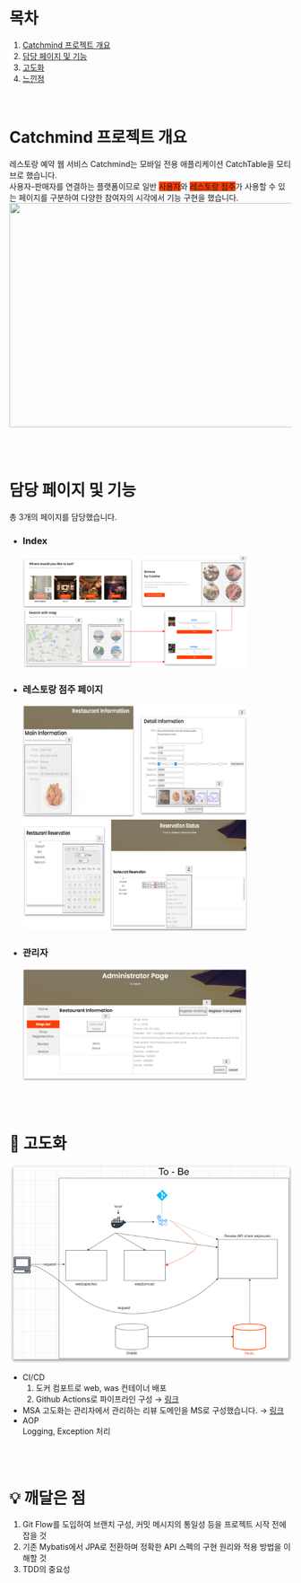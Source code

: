# 목차
1. [Catchmind 프로젝트 개요](#Catchmind-프로젝트-개요)
2. [담당 페이지 및 기능](#담당-페이지-및-기능)
3. [고도화](#고도화)
4. [느낀점](#느낀점)  
<br/><br/>

# Catchmind 프로젝트 개요
레스토랑 예약 웹 서비스 Catchmind는 모바일 전용 애플리케이션 CatchTable을 모티브로 했습니다. <br/>
사용자-판매자를 연결하는 플랫폼이므로 일반 <span style='background-color: #FF3D00'>사용자</span>와 <span style='background-color: #FF3D00'>레스토랑 점주</span>가 사용할 수 있는 페이지를 구분하여 다양한 참여자의 시각에서 기능 구현을 했습니다. <br/>
<img src="https://github.com/jonghechoi/catchmind_springboot/issues/18#issue-1931756093" width="800" height="400">

<br/><br/>

# 담당 페이지 및 기능
총 3개의 페이지를 담당했습니다. 

- ### Index
  <img src="index-1.png" width="400" height="200">

- ### 레스토랑 점주 페이지
  <img src="restaurant.png" width="400" height="200">
  <img src="restaurnat_check.png" width="400" height="200">

- ### 관리자
  <img src="admin.png" width="400" height="200">

<br/><br/>

# 🚀 고도화
![msa png](msa.png)
  - CI/CD  
    1. 도커 컴포트로 web, was 컨테이너 배포
    2. Github Actions로 파이프라인 구성 → [링크](https://github.com/jonghechoi/review_msa/blob/master/.github/workflows/gradle.yml)
  - MSA
    고도화는 관리자에서 관리하는 리뷰 도메인을 MS로 구성했습니다. → [링크](https://github.com/jonghechoi/review_msa)
  - AOP  
    Logging, Exception 처리
    

<br/><br/>

# 💡 깨달은 점
  1. Git Flow를 도입하여 브랜치 구성, 커밋 메시지의 통일성 등을 프로젝트 시작 전에 잡을 것
  2. 기존 Mybatis에서 JPA로 전환하며 정확한 API 스펙의 구현 원리와 적용 방법을 이해할 것
  3. TDD의 중요성
